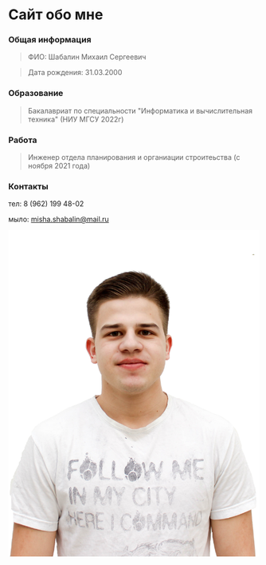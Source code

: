 # Сайт обо мне
### Общая информация
> ФИО: Шабалин Михаил Сергеевич

> Дата рождения: 31.03.2000

### Образование
> Бакалавриат по специальности "Информатика и вычислительная техника" (НИУ МГСУ 2022г)

### Работа
> Инженер отдела планирования и органиации строитеьства (с ноября 2021 года)

### Контакты
тел: 8 (962) 199 48-02

мыло: misha.shabalin@mail.ru


![](Shabalin_Mikhail_2-2.jpg)
